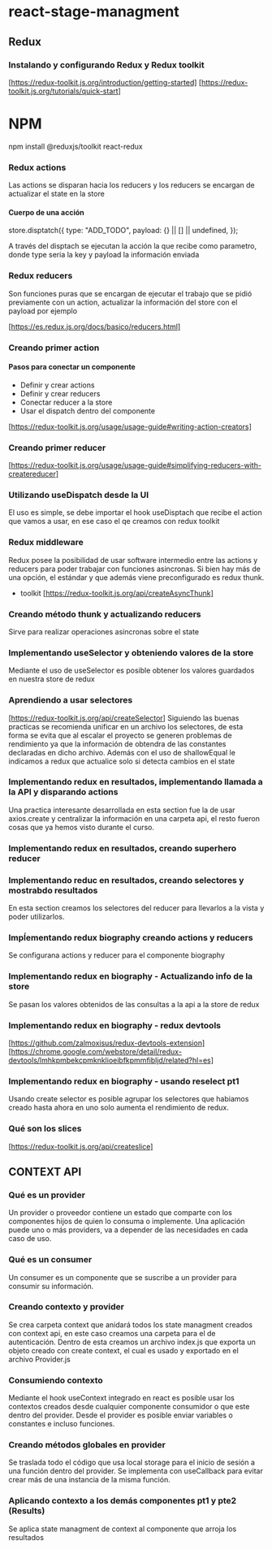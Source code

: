 # react-stage-managment

## Redux

### Instalando y configurando Redux y Redux toolkit

[https://redux-toolkit.js.org/introduction/getting-started]
[https://redux-toolkit.js.org/tutorials/quick-start]

# NPM
npm install @reduxjs/toolkit react-redux

### Redux actions

Las actions se disparan hacia los reducers y los reducers se encargan de actualizar el state en la store

#### Cuerpo de una acción

store.disptatch({
  type: "ADD_TODO",
  payload: {} || [] || undefined,
});

A través del disptach se ejecutan la acción la que recibe como parametro, donde type seria la key y payload la información enviada

### Redux reducers

Son funciones puras que se encargan de ejecutar el trabajo que se pidió previamente con un action, actualizar la información del store con el payload por ejemplo

[https://es.redux.js.org/docs/basico/reducers.html]

### Creando primer action

#### Pasos para conectar un componente

- Definir y crear actions
- Definir y crear reducers
- Conectar reducer a la store
- Usar el dispatch dentro del componente

[https://redux-toolkit.js.org/usage/usage-guide#writing-action-creators]

### Creando primer reducer

[https://redux-toolkit.js.org/usage/usage-guide#simplifying-reducers-with-createreducer]

### Utilizando useDispatch desde la UI

El uso es simple, se debe importar el hook useDisptach que recibe el action que vamos a usar, en ese caso el qe creamos con redux toolkit

### Redux middleware

Redux posee la posibilidad de usar software intermedio entre las actions y reducers para poder trabajar con funciones asincronas. Si bien hay más de una opción, el estándar y que además viene preconfigurado es redux thunk.

- toolkit
[https://redux-toolkit.js.org/api/createAsyncThunk]

### Creando método thunk y actualizando reducers

Sirve para realizar operaciones asincronas sobre el state

### Implementando useSelector y obteniendo valores de la store

Mediante el uso de useSelector es posible obtener los valores guardados en nuestra store de redux

### Aprendiendo a usar selectores

[https://redux-toolkit.js.org/api/createSelector]
Siguiendo las buenas practicas se recomienda unificar en un archivo los selectores, de esta forma se evita que al escalar el proyecto se generen problemas de rendimiento ya que la información de obtendra de las constantes declaradas en dicho archivo. Además con el uso de shallowEqual le indicamos a redux que actualice solo si detecta cambios en el state

### Implementando redux en resultados, implementando llamada a la API y disparando actions

Una practica interesante desarrollada en esta section fue la de usar axios.create y centralizar la información en una carpeta api, el resto fueron cosas que ya hemos visto durante el curso.

### Implementando redux en resultados, creando superhero reducer

### Implementando reduc en resultados, creando selectores y mostrabdo resultados

En esta section creamos los selectores del reducer para llevarlos a la vista y poder utilizarlos.

### Impĺementando redux biography creando actions y reducers

Se configurana actions y reducer para el componente biography

### Implementando redux en biography - Actualizando info de la store

Se pasan los valores obtenidos de las consultas a la api a la store de redux

### Implementando redux en biography - redux devtools

[https://github.com/zalmoxisus/redux-devtools-extension]
[https://chrome.google.com/webstore/detail/redux-devtools/lmhkpmbekcpmknklioeibfkpmmfibljd/related?hl=es]

### Implementando redux en biography - usando reselect pt1

Usando create selector es posible agrupar los selectores que habiamos creado hasta ahora en uno solo aumenta el rendimiento de redux.

### Qué son los slices

[https://redux-toolkit.js.org/api/createslice]

## CONTEXT API

### Qué es un provider

Un provider o proveedor contiene un estado que comparte con los componentes hijos de quien lo consuma o implemente. Una aplicación puede uno o más providers, va a depender de las necesidades en cada caso de uso.

### Qué es un consumer

Un consumer es un componente que se suscribe a un provider para consumir su información.

### Creando contexto y provider

Se crea carpeta context que anidará todos los state managment creados con context api, en este caso creamos una carpeta para el de autenticación. Dentro de esta creamos un archivo index.js que exporta un objeto creado con create context, el cual es usado y exportado en el archivo Provider.js

### Consumiendo contexto

Mediante el hook useContext integrado en react es posible usar los contextos creados desde cualquier componente consumidor o que este dentro del provider. Desde el provider es posible enviar variables o constantes e incluso funciones.

### Creando métodos globales en provider

Se traslada todo el código que usa local storage para el inicio de sesión a una función dentro del provider. Se implementa con useCallback para evitar crear más de una instancia de la misma función.

### Aplicando contexto a los demás componentes pt1 y pte2 (Results)

Se aplica state managment de context al componente que arroja los resultados

